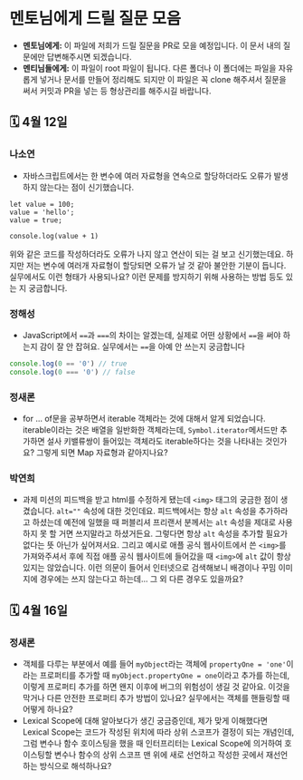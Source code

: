 # 멘토님에게 드릴 질문 모음

- **멘토님에게:** 이 파일에 저희가 드릴 질문을 PR로 모을 예정입니다. 이 문서 내의 질문에만 답변해주시면 되겠습니다.
- **멘티님들에게:** 이 파일이 root 파일이 됩니다. 다른 폴더나 이 폴더에는 파일을 자유롭게 넣거나 문서를 만들어 정리해도 되지만 이 파일은 꼭 clone 해주셔서 질문을 써서 커밋과 PR을 넣는 등 형상관리를 해주시길 바랍니다.


## 🗓️ 4월 12일

### 나소연
- 자바스크립트에서는 한 변수에 여러 자료형을 연속으로 할당하더라도 오류가 발생하지 않는다는 점이 신기했습니다.
````
let value = 100; 
value = 'hello'; 
value = true;

console.log(value + 1)
````
위와 같은 코드를 작성하더라도 오류가 나지 않고 연산이 되는 걸 보고 신기했는데요. 하지만 저는 변수에 여러개 자료형이 할당되면 오류가 날 것 같아 불안한 기분이 듭니다. 실무에서도 이런 형태가 사용되나요? 이런 문제를 방지하기 위해 사용하는 방법 등도 있는 지 궁금합니다.

### 정해성

- JavaScript에서 `==`과 `===`의 차이는 알겠는데, 실제로 어떤 상황에서 `==`을 써야 하는지 감이 잘 안 잡혀요. 실무에서는 `==`을 아예 안 쓰는지 궁금합니다

```js
console.log(0 == '0') // true
console.log(0 === '0') // false
```

### 정새론

- for ... of문을 공부하면서 iterable 객체라는 것에 대해서 알게 되었습니다. iterable이라는 것은 배열을 일반화한 객체라는데, `Symbol.iterator`메서드만 추가하면 설사 키밸류쌍이 들어있는 객체라도 iterable하다는 것을 나타내는 것인가요? 그렇게 되면 Map 자료형과 같아지나요?

### 박연희

- 과제 미션의 피드백을 받고 html를 수정하게 됐는데 `<img>` 태그의 궁금한 점이 생겼습니다. `alt=""` 속성에 대한 것인데요. 피드백에서는 항상 `alt` 속성을 추가하라고 하셨는데 예전에 일했을 때 퍼블리셔 프리랜서 분께서는 `alt` 속성을 제대로 사용하지 못 할 거면 쓰지말라고 하셨거든요. 그렇다면 항상  `alt` 속성을 추가할 필요가 없다는 뜻 아닌가 싶어져서요. 
그리고 예시로 애플 공식 웹사이트에서 쓴 `<img>`를 가져와주셔서 후에 직접 애플 공식 웹사이트에 들어갔을 때 `<img>`에 `alt` 값이 항상 있지는 않았습니다. 이런 의문이 들어서 인터넷으로 검색해보니 배경이나 꾸밈 이미지에 경우에는 쓰지 않는다고 하는데... 그 외 다른 경우도 있을까요?

## 🗓️ 4월 16일

### 정새론

- 객체를 다루는 부분에서 예를 들어 `myObject`라는 객체에 `propertyOne = 'one'`이라는 프로퍼티를 추가할 때 `myObject.propertyOne = one`이라고 추가를 하는데, 이렇게 프로퍼티 추가를 하면 왠지 이후에 버그의 위험성이 생길 것 같아요. 이것을 막거나 다른 안전한 프로퍼티 추가 방법이 있나요? 실무에서는 객체를 핸들링할 때 어떻게 하나요?
- Lexical Scope에 대해 알아보다가 생긴 궁금증인데, 제가 맞게 이해했다면 Lexical Scope는 코드가 작성된 위치에 따라 상위 스코프가 결정이 되는 개념인데, 그럼 변수나 함수 호이스팅을 했을 때 인터프리터는 Lexical Scope에 의거하여 호이스팅할 변수나 함수의 상위 스코프 맨 위에 새로 선언하고 작성한 곳에서 재선언하는 방식으로 해석하나요? 
